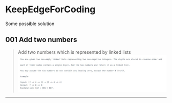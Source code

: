 # KeepEdgeForCoding
Some possible solution

## 001 Add two numbers
> Add two numbers which is represented by linked lists
>![001](https://github.com/TheodoreDean/KeepEdgeForCoding/blob/master/Units/001_Add_two_Numbers/CB41BEFA2A6CDF54C770A6565C646A6F.jpg)

***
